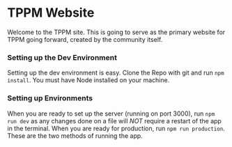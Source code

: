 # TPPM Website #

Welcome to the TPPM site. This is going to serve as the primary website for TPPM going forward, created by the community itself.

### Setting up the Dev Environment ###

Setting up the dev environment is easy. Clone the Repo with git and run `npm install`. You must have Node installed on your machine.

### Setting up Environments ###

When you are ready to set up the server (running on port 3000), run `npm run dev` as any changes done on a file will *NOT* require a restart of the app in the terminal. When you are ready for production, run `npm run production`. These are the two methods of running the app. 